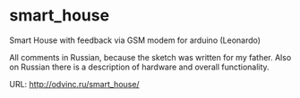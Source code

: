 smart_house
===========

Smart House with feedback via GSM modem for arduino (Leonardo) 

All comments in Russian, because the sketch was written for my father. 
Also on Russian there is a description of hardware and overall functionality.

URL: http://odvinc.ru/smart_house/
